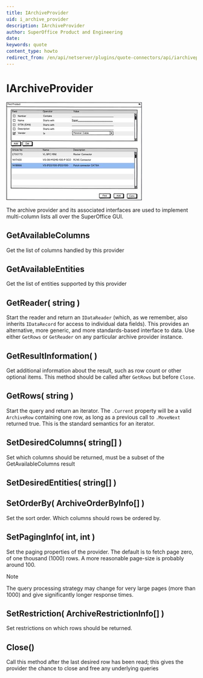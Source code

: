 ```yaml
---
title: IArchiveProvider
uid: i_archive_provider
description: IArchiveProvider
author: SuperOffice Product and Engineering
date:
keywords: quote
content_type: howto
redirect_from: /en/api/netserver/plugins/quote-connectors/api/iarchiveprovider
---
```


# IArchiveProvider

![24][img1]

The archive provider and its associated interfaces are used to implement multi-column lists all over the SuperOffice GUI.

## GetAvailableColumns

Get the list of columns handled by this provider

## GetAvailableEntities

Get the list of entities supported by this provider

## GetReader( string )

Start the reader and return an `IDataReader` (which, as we remember, also inherits `IDataRecord` for access to individual data fields). This provides an alternative, more generic, and more standards-based interface to data. Use either `GetRows` or `GetReader` on any particular archive provider instance.

## GetResultInformation( )

Get additional information about the result, such as row count or other optional items. This method should be called after `GetRows` but before `Close`.

## GetRows( string )

Start the query and return an iterator. The `.Current` property will be a valid `ArchiveRow` containing one row, as long as a previous call to `.MoveNext` returned true. This is the standard semantics for an iterator.

## SetDesiredColumns( string[] )

Set which columns should be returned, must be a subset of the GetAvailableColumns result

## SetDesiredEntities( string[] )

## SetOrderBy( ArchiveOrderByInfo[] )

Set the sort order. Which columns should rows be ordered by.

## SetPagingInfo( int, int )

Set the paging properties of the provider. The default is to fetch page zero, of one thousand (1000) rows. A more reasonable page-size is probably around 100.

> [!NOTE]
> The query processing strategy may change for very large pages (more than 1000) and give significantly longer response times.

## SetRestriction( ArchiveRestrictionInfo[] )

Set restrictions on which rows should be returned.

## Close()

Call this method after the last desired row has been read; this gives the provider the chance to close and free any underlying queries

<!-- Referenced images -->
[img1]: media/image024.jpg
